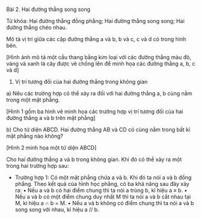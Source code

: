 Bài 2. Hai đường thẳng song song

Từ khóa: Hai đường thẳng đồng phẳng; Hai đường thẳng song song; Hai đường thẳng chéo nhau.

Mô tả vị trí giữa các cặp đường thẳng a và b, b và c, c và d có trong hình bên.

[Hình ảnh mô tả một cầu thang bằng kim loại với các đường thẳng màu đỏ, vàng và xanh lá cây được vẽ chồng lên để minh họa các đường thẳng a, b, c và d]

1. Vị trí tương đối của hai đường thẳng trong không gian

a) Nêu các trường hợp có thể xảy ra đối với hai đường thẳng a, b cùng nằm trong một mặt phẳng.

[Hình 1 gồm ba hình vẽ minh họa các trường hợp vị trí tương đối của hai đường thẳng a và b trên mặt phẳng]

b) Cho tứ diện ABCD. Hai đường thẳng AB và CD có cùng nằm trong bất kì mặt phẳng nào không?

[Hình 2 minh họa một tứ diện ABCD]

Cho hai đường thẳng a và b trong không gian. Khi đó có thể xảy ra một trong hai trường hợp sau:

- Trường hợp 1: Có một mặt phẳng chứa a và b. Khi đó ta nói a và b đồng phẳng. Theo kết quả của hình học phẳng, có ba khả năng sau đây xảy ra:
• Nếu a và b có hai điểm chung thì ta nói a trùng b, kí hiệu a ≡ b.
• Nếu a và b có một điểm chung duy nhất M thì ta nói a và b cắt nhau tại M, kí hiệu a ∩ b = M.
• Nếu a và b không có điểm chung thì ta nói a và b song song với nhau, kí hiệu a // b.